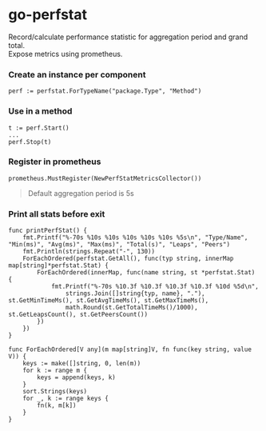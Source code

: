 # go-perfstat

Record/calculate performance statistic for aggregation period and grand total.  
Expose metrics using prometheus.

### Create an instance per component

    perf := perfstat.ForTypeName("package.Type", "Method")

### Use in a method

    t := perf.Start()
    ...
    perf.Stop(t)


### Register in prometheus

	prometheus.MustRegister(NewPerfStatMetricsCollector())

> Default aggregation period is 5s

### Print all stats before exit

	func printPerfStat() {
		fmt.Printf("%-70s %10s %10s %10s %10s %10s %5s\n", "Type/Name", "Min(ms)", "Avg(ms)", "Max(ms)", "Total(s)", "Leaps", "Peers")
		fmt.Println(strings.Repeat("-", 130))
		ForEachOrdered(perfstat.GetAll(), func(typ string, innerMap map[string]*perfstat.Stat) {
			ForEachOrdered(innerMap, func(name string, st *perfstat.Stat) {
				fmt.Printf("%-70s %10.3f %10.3f %10.3f %10.3f %10d %5d\n",
					strings.Join([]string{typ, name}, "."), st.GetMinTimeMs(), st.GetAvgTimeMs(), st.GetMaxTimeMs(), 
					math.Round(st.GetTotalTimeMs()/1000), st.GetLeapsCount(), st.GetPeersCount())
			})
		})
	}

	func ForEachOrdered[V any](m map[string]V, fn func(key string, value V)) {
		keys := make([]string, 0, len(m))
		for k := range m {
			keys = append(keys, k)
		}
		sort.Strings(keys)
		for _, k := range keys {
			fn(k, m[k])
		}
	}